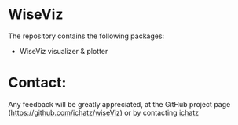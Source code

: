 WiseViz
======
The repository contains the following packages:

 * WiseViz visualizer & plotter


Contact:
======
Any feedback will be greatly appreciated, at the GitHub project page
(https://github.com/ichatz/wiseViz) or by contacting
[ichatz](mailto:ichatz@gmail.com)
